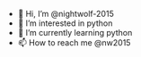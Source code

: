 - 👋 Hi, I’m @nightwolf-2015
- 👀 I’m interested in python
- 🌱 I’m currently learning python
- 📫 How to reach me @nw2015

<!---
nightwolf-2015/nightwolf-2015 is a ✨ special ✨ repository because its `README.md` (this file) appears on your GitHub profile.
You can click the Preview link to take a look at your changes.
--->
